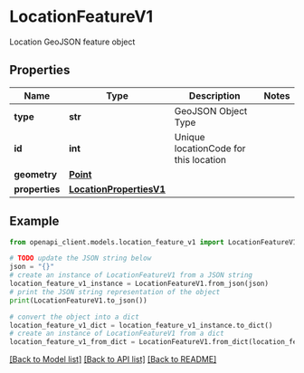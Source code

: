 # LocationFeatureV1

Location GeoJSON feature object

## Properties

Name | Type | Description | Notes
------------ | ------------- | ------------- | -------------
**type** | **str** | GeoJSON Object Type | 
**id** | **int** | Unique locationCode for this location | 
**geometry** | [**Point**](Point.md) |  | 
**properties** | [**LocationPropertiesV1**](LocationPropertiesV1.md) |  | 

## Example

```python
from openapi_client.models.location_feature_v1 import LocationFeatureV1

# TODO update the JSON string below
json = "{}"
# create an instance of LocationFeatureV1 from a JSON string
location_feature_v1_instance = LocationFeatureV1.from_json(json)
# print the JSON string representation of the object
print(LocationFeatureV1.to_json())

# convert the object into a dict
location_feature_v1_dict = location_feature_v1_instance.to_dict()
# create an instance of LocationFeatureV1 from a dict
location_feature_v1_from_dict = LocationFeatureV1.from_dict(location_feature_v1_dict)
```
[[Back to Model list]](../README.md#documentation-for-models) [[Back to API list]](../README.md#documentation-for-api-endpoints) [[Back to README]](../README.md)


